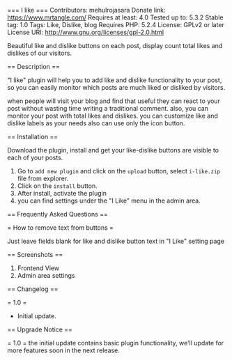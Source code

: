 === I like ===
Contributors: mehulrojasara
Donate link: https://www.mrtangle.com/
Requires at least: 4.0
Tested up to: 5.3.2
Stable tag: 1.0
Tags: Like, Dislike, blog
Requires PHP: 5.2.4
License: GPLv2 or later
License URI: http://www.gnu.org/licenses/gpl-2.0.html

Beautiful like and dislike buttons on each post, display count total likes and dislikes of our visitors.

== Description ==

"I like" plugin will help you to add like and dislike functionality to your post, so you can easily monitor which posts are much liked or disliked by visitors.

when people will visit your blog and find that useful they can react to your post without wasting time writing a traditional comment. also, you can monitor your post with total likes and dislikes.
you can customize like and dislike labels as your needs also can use only the icon button.

== Installation ==

Download the plugin, install and get your like-dislike buttons are visible to each of your posts.

1. Go to `add new plugin` and click on the `upload` button, select `i-like.zip` file from explorer.
2. Click on the `install` button.
3. After install, activate the plugin
4. you can find settings under the "I Like" menu in the admin area.

== Frequently Asked Questions ==

= How to remove text from buttons =

Just leave fields blank for like and dislike button text in "I Like" setting page

== Screenshots ==

1. Frontend View
2. Admin area settings

== Changelog ==

= 1.0 =
* Initial update.

== Upgrade Notice ==

= 1.0 =
the initial update contains basic plugin functionality, we'll update for more features soon in the next release.
